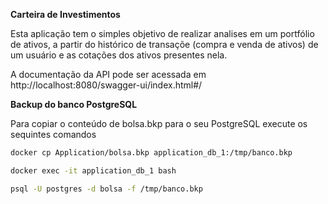 **Carteira de Investimentos**

Esta aplicação tem o simples objetivo de realizar analises em um portfólio de ativos, a partir do histórico de transaçõe (compra e venda de ativos) de um usuário e as cotações dos ativos presentes nela.

A documentação da API pode ser acessada em http://localhost:8080/swagger-ui/index.html#/

**Backup do banco PostgreSQL**

Para copiar o conteúdo de bolsa.bkp para o seu PostgreSQL execute os sequintes comandos

```sh
docker cp Application/bolsa.bkp application_db_1:/tmp/banco.bkp

docker exec -it application_db_1 bash

psql -U postgres -d bolsa -f /tmp/banco.bkp

```
